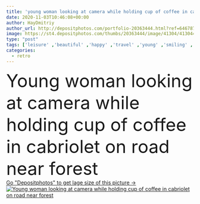 ```yaml
---
title: 'young woman looking at camera while holding cup of coffee in cabriolet on road near forest'
date: 2020-11-03T10:46:08+00:00
author: HayDmitriy
author_url: http://depositphotos.com/portfolio-20363444.html?ref=64678756
image: https://st4.depositphotos.com/thumbs/20363444/image/41304/413044302/api_thumb_450.jpg?forcejpeg=true
type: "post"
tags: ['leisure' ,'beautiful' ,'happy' ,'travel' ,'young' ,'smiling' ,'outdoors' ,'cheerful' ,'nature' ,'caucasian' ,'transport' ,'vehicle' ,'cup' ,'coffee' ,'caffeine' ,'drink' ,'style' ,'retro' ,'vintage' ,'car' ,'road' ,'emotion' ,'stylish' ,'beverage' ,'forest' ,'lifestyle' ,'joyful' ,'tourism' ,'vacation' ,'journey' ,'attractive' ,'adventure' ,'casual' ,'trip' ,'tourist' ,'automobile' ,'weekend' ,'traveler' ,'cabriolet' ,'convertible' ,'looking at camera' ,'copy space' ,'one person' ]
categories: 
  - retro
---
```

<div aling="center">
            <font size="60"> Young woman looking at camera while holding cup of coffee in cabriolet on road near forest</font>   
</div>
<div>
    <a href='https://depositphotos.com/413044302/stock-photo-young-woman-looking-camera-while.html?ref=64678756' target=_blank > Go "Depositphotos" to get lage size of this picture ->
        <img href='https://depositphotos.com/413044302/stock-photo-young-woman-looking-camera-while.html?ref=64678756' src='https://st4.depositphotos.com/20363444/41304/i/950/depositphotos_413044302-stock-photo-young-woman-looking-camera-while.jpg?forcejpeg=true' alt='Young woman looking at camera while holding cup of coffee in cabriolet on road near forest' >
    </a>
</div>
